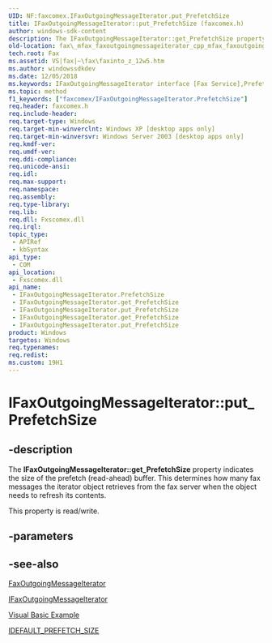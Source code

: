 ```yaml
---
UID: NF:faxcomex.IFaxOutgoingMessageIterator.put_PrefetchSize
title: IFaxOutgoingMessageIterator::put_PrefetchSize (faxcomex.h)
author: windows-sdk-content
description: The IFaxOutgoingMessageIterator::get_PrefetchSize property indicates the size of the prefetch (read-ahead) buffer. This determines how many fax messages the iterator object retrieves from the fax server when the object needs to refresh its contents.
old-location: fax\_mfax_faxoutgoingmessageiterator_cpp_mfax_faxoutgoingmessageiterator_prefetchsize_cpp.htm
tech.root: Fax
ms.assetid: VS|fax|~\fax\faxinto_z_12w5.htm
ms.author: windowssdkdev
ms.date: 12/05/2018
ms.keywords: IFaxOutgoingMessageIterator interface [Fax Service],PrefetchSize property, IFaxOutgoingMessageIterator.PrefetchSize, IFaxOutgoingMessageIterator.get_PrefetchSize, IFaxOutgoingMessageIterator.put_PrefetchSize, IFaxOutgoingMessageIterator::PrefetchSize, IFaxOutgoingMessageIterator::get_PrefetchSize, IFaxOutgoingMessageIterator::put_PrefetchSize, PrefetchSize property [Fax Service], PrefetchSize property [Fax Service],IFaxOutgoingMessageIterator interface, _mfax_faxoutgoingmessageiterator.prefetchsize, fax._mfax_faxoutgoingmessageiterator_cpp_mfax_faxoutgoingmessageiterator_prefetchsize_cpp, fax._mfax_faxoutgoingmessageiterator_prefetchsize, faxcomex/IFaxOutgoingMessageIterator::PrefetchSize, faxcomex/IFaxOutgoingMessageIterator::get_PrefetchSize, faxcomex/IFaxOutgoingMessageIterator::put_PrefetchSize, lDEFAULT_PREFETCH_SIZE, put_PrefetchSize
ms.topic: method
f1_keywords: ["faxcomex/IFaxOutgoingMessageIterator.PrefetchSize"]
req.header: faxcomex.h
req.include-header: 
req.target-type: Windows
req.target-min-winverclnt: Windows XP [desktop apps only]
req.target-min-winversvr: Windows Server 2003 [desktop apps only]
req.kmdf-ver: 
req.umdf-ver: 
req.ddi-compliance: 
req.unicode-ansi: 
req.idl: 
req.max-support: 
req.namespace: 
req.assembly: 
req.type-library: 
req.lib: 
req.dll: Fxscomex.dll
req.irql: 
topic_type:
 - APIRef
 - kbSyntax
api_type:
 - COM
api_location:
 - Fxscomex.dll
api_name:
 - IFaxOutgoingMessageIterator.PrefetchSize
 - IFaxOutgoingMessageIterator.get_PrefetchSize
 - IFaxOutgoingMessageIterator.put_PrefetchSize
 - IFaxOutgoingMessageIterator.get_PrefetchSize
 - IFaxOutgoingMessageIterator.put_PrefetchSize
product: Windows
targetos: Windows
req.typenames: 
req.redist: 
ms.custom: 19H1
---
```


# IFaxOutgoingMessageIterator::put_PrefetchSize


## -description


The <b>IFaxOutgoingMessageIterator::get_PrefetchSize</b> property indicates the size of the prefetch (read-ahead) buffer. This determines how many fax messages the iterator object retrieves from the fax server when the object needs to refresh its contents.

This property is read/write.


## -parameters


## -see-also




<a href="https://docs.microsoft.com/previous-versions/windows/desktop/fax/-mfax-faxoutgoingmessageiterator">FaxOutgoingMessageIterator</a>



<a href="https://docs.microsoft.com/previous-versions/windows/desktop/api/faxcomex/nn-faxcomex-ifaxoutgoingmessageiterator">IFaxOutgoingMessageIterator</a>



<a href="https://docs.microsoft.com/previous-versions/windows/desktop/fax/-mfax-opening-a-fax-from-the-outgoing-archive">Visual Basic Example</a>



<a href="https://docs.microsoft.com/previous-versions/windows/desktop/fax/-mfax-ldefault-prefetch-size">lDEFAULT_PREFETCH_SIZE</a>
 

 

